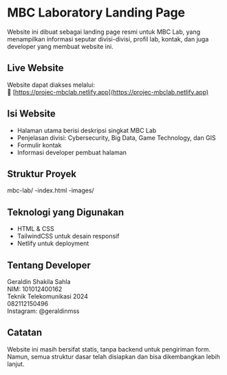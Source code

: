 # MBC Laboratory Landing Page

Website ini dibuat sebagai landing page resmi untuk MBC Lab, yang menampilkan informasi seputar divisi-divisi, profil lab, kontak, dan juga developer yang membuat website ini.

## Live Website

Website dapat diakses melalui:  
🔗 [https://projec-mbclab.netlify.app](https://projec-mbclab.netlify.app)

## Isi Website

- Halaman utama berisi deskripsi singkat MBC Lab
- Penjelasan divisi: Cybersecurity, Big Data, Game Technology, dan GIS
- Formulir kontak
- Informasi developer pembuat halaman

## Struktur Proyek
mbc-lab/
-index.html
-images/

## Teknologi yang Digunakan

- HTML & CSS
- TailwindCSS untuk desain responsif
- Netlify untuk deployment

## Tentang Developer

Geraldin Shakila Sahla  
NIM: 101012400162  
Teknik Telekomunikasi 2024  
082112150496  
Instagram: @geraldinmss

## Catatan

Website ini masih bersifat statis, tanpa backend untuk pengiriman form. Namun, semua struktur dasar telah disiapkan dan bisa dikembangkan lebih lanjut.


